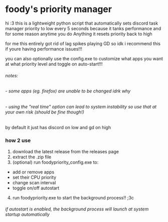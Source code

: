 # foody's priority manager
hi :3 this is a lightweight python script that automatically sets discord task manager priority to low every 5 seconds because it tanks performance and for some reason anytime you do Anything it resets priority back to high

for me this entirely got rid of lag spikes playing GD so idk i recommend this if youre having performance issues!!!

you can also optionally use the config.exe to customize what apps you want at what priority level and toggle on auto-start!!!
###### notes: 
###### - some apps (eg. firefox) are unable to be changed idrk why
###### - using the "real time" option can lead to system instability so use that at your own risk (should be fine though!)
by default it just has discord on low and gd on high

### how 2 use
1. download the latest release from the releases page
2. extract the .zip file
3. (optional) run foodypriority_config.exe to:
- add or remove apps
- set their CPU priority
- change scan interval
- toggle on/off autostart
4. run foodypriority.exe to start the background process!! ;3c
###### if autostart is enabled, the background process will launch at system startup automatically
